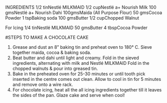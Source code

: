 INGREDIENTS
1/2 tinNestlé MILKMAID
1/2 cupNestlé a+ Nourish Milk
100 gmsNestlé a+ Nourish Dahi
100gmsMaida (All Purpose Flour)
50 gmsCocoa Powder
1 tspBaking soda
100 gmsButter
1/2 cupChopped Walnut

For Icing
1/4 tinNestlé MILKMAID
50 gmsButter
4 tbspCocoa Powder

#STEPS TO MAKE A CHOCOLATE CAKE
1. Grease and dust an 8” baking tin and preheat oven to 180° C. Sieve together maida, cocoa & baking soda.
2. Beat butter and dahi until light and creamy. Fold in the sieved ingredients, alternating with milk and Nestlé MILKMAID Fold in the chopped walnuts & pour into greased tin.
3. Bake in the preheated oven for 25-30 minutes or until tooth pick inserted in the centre comes out clean. Allow to cool in tin for 5 minutes and remove onto a wire rack.
4. For chocolate icing, heat all the all icing ingredients together till it leaves the sides of the pan. Glaze cake and serve when cool!